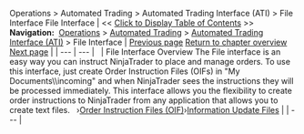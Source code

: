 ﻿
Operations > Automated Trading > Automated Trading Interface (ATI) > File Interface
File Interface
| << [Click to Display Table of Contents](file_interface.md) >> **Navigation:**     [Operations](operations-1.md) > [Automated Trading](automated_trading-1.md) > [Automated Trading Interface (ATI)](automated_trading_interface_at-1.md) > File Interface | [Previous page](initialization-1.md) [Return to chapter overview](automated_trading_interface_at-1.md) [Next page](order_instruction_files_oif-1.md) |
| --- | --- |
 
| File Interface Overview The File interface is an easy way you can instruct NinjaTrader to place and manage orders. To use this interface, just create Order Instruction Files (OIFs) in "My Documents\\<NinjaTrader Folder>\\incoming" and when NinjaTrader sees the instructions they will be processed immediately. This interface allows you the flexibility to create order instructions to NinjaTrader from any application that allows you to create text files.   ›[Order Instruction Files (OIF)](order_instruction_files_oif-1.md)›[Information Update Files](information_update_files-1.md) |
| --- |

